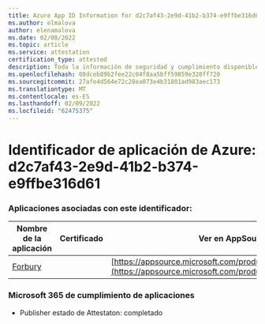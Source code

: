 ```yaml
---
title: Azure App ID Information for d2c7af43-2e9d-41b2-b374-e9ffbe316d61
ms.author: elmalova
author: elenamalova
ms.date: 02/08/2022
ms.topic: article
ms.service: attestation
certification_type: attested
description: Toda la información de seguridad y cumplimiento disponible para d2c7af43-2e9d-41b2-b374-e9ffbe316d61.
ms.openlocfilehash: 08dceb89b2fee22c04f8aa5bff59859e328ff720
ms.sourcegitcommit: 27afe4d564e72c28ea073e4b31801ad983aec173
ms.translationtype: MT
ms.contentlocale: es-ES
ms.lasthandoff: 02/09/2022
ms.locfileid: "62475375"
---
```

# <a name="azure-app-id-d2c7af43-2e9d-41b2-b374-e9ffbe316d61"></a>Identificador de aplicación de Azure: d2c7af43-2e9d-41b2-b374-e9ffbe316d61


### <a name="apps-associated-with-this-id"></a>Aplicaciones asociadas con este identificador:
| **Nombre de la aplicación** | **Certificado** | **Ver en AppSource** |
|--------------|---------------|-----------------------|
| [Forbury](https://docs.microsoft.com/microsoft-365-app-certification/forward/WA200002916) |  | [https://appsource.microsoft.com/product/office/WA200002916](https://appsource.microsoft.com/product/office/WA200002916) |

### <a name="microsoft-365-app-compliance-status"></a>Microsoft 365 de cumplimiento de aplicaciones
- Publisher estado de Attestaton: completado
